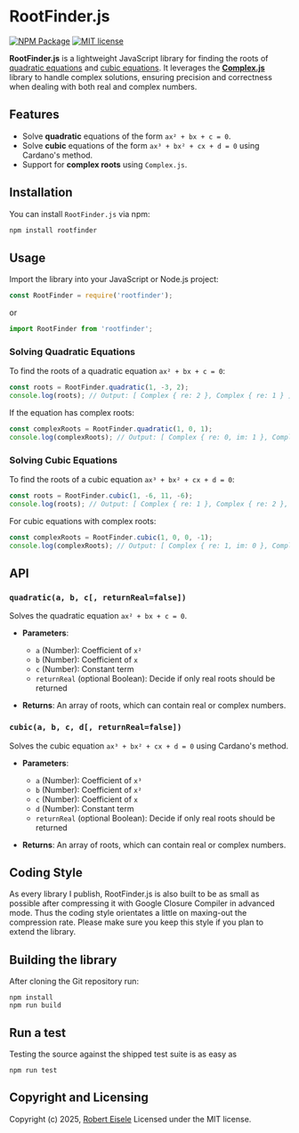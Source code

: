 # RootFinder.js

[![NPM Package](https://img.shields.io/npm/v/rootfinder.svg?style=flat)](https://npmjs.org/package/rootfinder "View this project on npm")
[![MIT license](http://img.shields.io/badge/license-MIT-brightgreen.svg)](http://opensource.org/licenses/MIT)

**RootFinder.js** is a lightweight JavaScript library for finding the roots of [quadratic equations](https://raw.org/book/algebra/solving-quadratic-equations/) and [cubic equations](https://raw.org/book/algebra/solving-cubic-equations/). It leverages the **[Complex.js](https://github.com/rawify/Complex.js)** library to handle complex solutions, ensuring precision and correctness when dealing with both real and complex numbers.

## Features

- Solve **quadratic** equations of the form `ax² + bx + c = 0`.
- Solve **cubic** equations of the form `ax³ + bx² + cx + d = 0` using Cardano's method.
- Support for **complex roots** using `Complex.js`.

## Installation

You can install `RootFinder.js` via npm:

```bash
npm install rootfinder
```

## Usage

Import the library into your JavaScript or Node.js project:

```javascript
const RootFinder = require('rootfinder');
```

or 

```javascript
import RootFinder from 'rootfinder';
```

### Solving Quadratic Equations

To find the roots of a quadratic equation `ax² + bx + c = 0`:

```javascript
const roots = RootFinder.quadratic(1, -3, 2);
console.log(roots); // Output: [ Complex { re: 2 }, Complex { re: 1 } ]
```

If the equation has complex roots:

```javascript
const complexRoots = RootFinder.quadratic(1, 0, 1);
console.log(complexRoots); // Output: [ Complex { re: 0, im: 1 }, Complex { re: 0, im: -1 } ]
```

### Solving Cubic Equations

To find the roots of a cubic equation `ax³ + bx² + cx + d = 0`:

```javascript
const roots = RootFinder.cubic(1, -6, 11, -6);
console.log(roots); // Output: [ Complex { re: 1 }, Complex { re: 2 }, Complex { re: 3 } ]
```

For cubic equations with complex roots:

```javascript
const complexRoots = RootFinder.cubic(1, 0, 0, -1);
console.log(complexRoots); // Output: [ Complex { re: 1, im: 0 }, Complex { re: -0.5, im: 0.866 }, Complex { re: -0.5, im: -0.866 } ]
```

## API

### `quadratic(a, b, c[, returnReal=false])`

Solves the quadratic equation `ax² + bx + c = 0`.

- **Parameters**:
  - `a` (Number): Coefficient of `x²`
  - `b` (Number): Coefficient of `x`
  - `c` (Number): Constant term
  - `returnReal` (optional Boolean): Decide if only real roots should be returned

- **Returns**: An array of roots, which can contain real or complex numbers.

### `cubic(a, b, c, d[, returnReal=false])`

Solves the cubic equation `ax³ + bx² + cx + d = 0` using Cardano's method.

- **Parameters**:
  - `a` (Number): Coefficient of `x³`
  - `b` (Number): Coefficient of `x²`
  - `c` (Number): Coefficient of `x`
  - `d` (Number): Constant term
  - `returnReal` (optional Boolean): Decide if only real roots should be returned

- **Returns**: An array of roots, which can contain real or complex numbers.


## Coding Style

As every library I publish, RootFinder.js is also built to be as small as possible after compressing it with Google Closure Compiler in advanced mode. Thus the coding style orientates a little on maxing-out the compression rate. Please make sure you keep this style if you plan to extend the library.

## Building the library

After cloning the Git repository run:

```
npm install
npm run build
```

## Run a test

Testing the source against the shipped test suite is as easy as

```
npm run test
```

## Copyright and Licensing

Copyright (c) 2025, [Robert Eisele](https://raw.org/)
Licensed under the MIT license.
